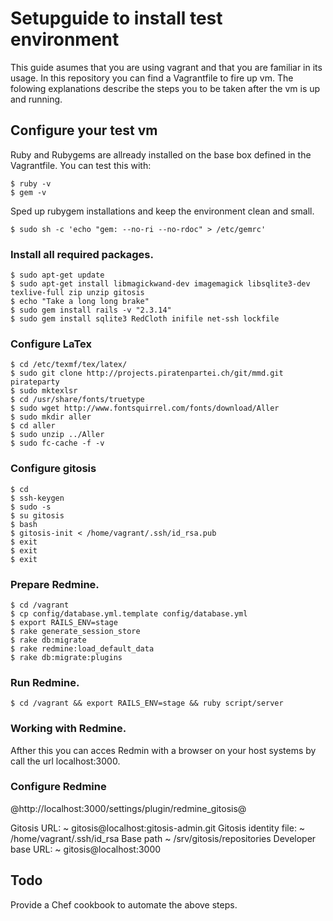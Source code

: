 # Setupguide to install test environment

This guide asumes that you are using vagrant and that you are familiar in its usage.
In this repository you can find a Vagrantfile to fire up vm. The folowing explanations
describe the steps you to be taken after the vm is up and running.

## Configure your test vm

Ruby and Rubygems are allready installed on the base box defined in the Vagrantfile.
You can test this with:

	$ ruby -v
	$ gem -v

Sped up rubygem installations and keep the environment clean and small.

	$ sudo sh -c 'echo "gem: --no-ri --no-rdoc" > /etc/gemrc'

### Install all required packages.

	$ sudo apt-get update
	$ sudo apt-get install libmagickwand-dev imagemagick libsqlite3-dev texlive-full zip unzip gitosis
	$ echo "Take a long long brake"
	$ sudo gem install rails -v "2.3.14"
	$ sudo gem install sqlite3 RedCloth inifile net-ssh lockfile
	
### Configure LaTex

	$ cd /etc/texmf/tex/latex/
	$ sudo git clone http://projects.piratenpartei.ch/git/mmd.git pirateparty
	$ sudo mktexlsr
	$ cd /usr/share/fonts/truetype
	$ sudo wget http://www.fontsquirrel.com/fonts/download/Aller
	$ sudo mkdir aller
	$ cd aller
	$ sudo unzip ../Aller
	$ sudo fc-cache -f -v

### Configure gitosis

	$ cd
	$ ssh-keygen
	$ sudo -s
	$ su gitosis
	$ bash
	$ gitosis-init < /home/vagrant/.ssh/id_rsa.pub
	$ exit
	$ exit
	$ exit

### Prepare Redmine.

 	$ cd /vagrant
	$ cp config/database.yml.template config/database.yml
	$ export RAILS_ENV=stage
	$ rake generate_session_store
	$ rake db:migrate
	$ rake redmine:load_default_data
	$ rake db:migrate:plugins

### Run Redmine.

	$ cd /vagrant && export RAILS_ENV=stage && ruby script/server

### Working with Redmine.

Afther this you can acces Redmin with a browser on your host systems by call the url
localhost:3000.

### Configure Redmine

@http://localhost:3000/settings/plugin/redmine_gitosis@

Gitosis URL:
	~ gitosis@localhost:gitosis-admin.git
Gitosis identity file:
	~ /home/vagrant/.ssh/id_rsa
Base path
	~ /srv/gitosis/repositories
Developer base URL:
	~ gitosis@localhost:3000

## Todo

Provide a Chef cookbook to automate the above steps.
